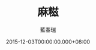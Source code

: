 ---
issue: 150
title: 麻糍
author: 藍春瑞
date: 2015-12-03T00:00:00.000+08:00
topic: 懷想
difficulty: 2
wikidata: Q98095512
wikidata_link: https://www.wikidata.org/wiki/Q98095512
---